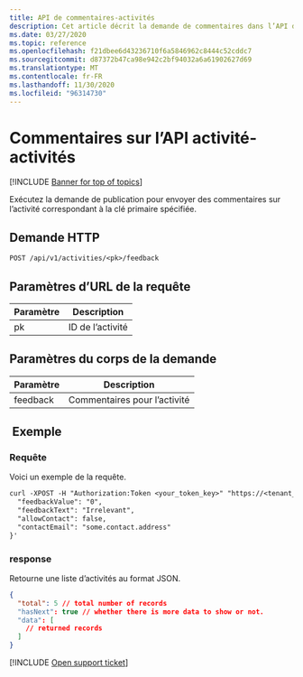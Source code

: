 ```yaml
---
title: API de commentaires-activités
description: Cet article décrit la demande de commentaires dans l’API des activités de Cloud App Security.
ms.date: 03/27/2020
ms.topic: reference
ms.openlocfilehash: f21dbee6d43236710f6a5846962c8444c52cddc7
ms.sourcegitcommit: d87372b47ca98e942c2bf94032a6a61902627d69
ms.translationtype: MT
ms.contentlocale: fr-FR
ms.lasthandoff: 11/30/2020
ms.locfileid: "96314730"
---
```

# <a name="feedback-on-activity---activities-api"></a>Commentaires sur l’API activité-activités

[!INCLUDE [Banner for top of topics](includes/banner.md)]

Exécutez la demande de publication pour envoyer des commentaires sur l’activité correspondant à la clé primaire spécifiée.

## <a name="http-request"></a>Demande HTTP

```rest
POST /api/v1/activities/<pk>/feedback
```

## <a name="request-url-parameters"></a>Paramètres d’URL de la requête

| Paramètre | Description |
| --- | --- |
| pk | ID de l’activité |

## <a name="request-body-parameters"></a>Paramètres du corps de la demande

| Paramètre | Description |
| --- | --- |
| feedback | Commentaires pour l’activité |

## <a name="example"></a> Exemple

### <a name="request"></a>Requête

Voici un exemple de la requête.

```rest
curl -XPOST -H "Authorization:Token <your_token_key>" "https://<tenant_id>.<tenant_region>.contoso.com/api/v1/activities/<pk>/feedback" -d '{
  "feedbackValue": "0",
  "feedbackText": "Irrelevant",
  "allowContact": false,
  "contactEmail": "some.contact.address"
}'
```

### <a name="response"></a>response

Retourne une liste d’activités au format JSON.

```json
{
  "total": 5 // total number of records
  "hasNext": true // whether there is more data to show or not.
  "data": [
    // returned records
  ]
}
```

[!INCLUDE [Open support ticket](includes/support.md)]
